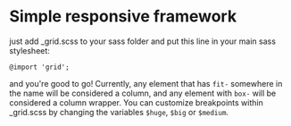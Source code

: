 Simple responsive framework
==========

just add _grid.scss to your sass folder and put this line in your main sass stylesheet:

```
@import 'grid';
```

and you're good to go! Currently, any element that has `fit-` somewhere in the name will be considered a column, and any element with `box-` will be considered a column wrapper.
You can customize breakpoints within _grid.scss by changing the variables `$huge`, `$big` or `$medium`.

